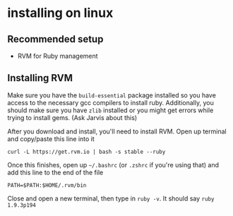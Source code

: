 installing on linux
===================

Recommended setup
-----------------

* RVM for Ruby management

Installing RVM
--------------

Make sure you have the ``build-essential`` package installed so you have access to the necessary gcc compilers to install ruby. Additionally, you should make sure you have ``zlib`` installed or you might get errors while trying to install gems. (Ask Jarvis about this)

After you download and install, you'll need to install RVM. Open up terminal and copy/paste this line into it

    curl -L https://get.rvm.io | bash -s stable --ruby
    
Once this finishes, open up ``~/.bashrc`` (or ``.zshrc`` if you're using that) and add this line to the end of the file

    PATH=$PATH:$HOME/.rvm/bin
    
Close and open a new terminal, then type in ``ruby -v``. It should say ``ruby 1.9.3p194``